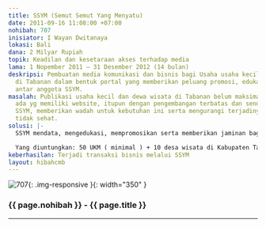 ```yaml
---
title: SSYM (Semut Semut Yang Menyatu)
date: 2011-09-16 11:08:00 +07:00
nohibah: 707
inisiator: I Wayan Dwitanaya
lokasi: Bali
dana: 2 Milyar Rupiah
topik: Keadilan dan kesetaraan akses terhadap media
lama: 1 Nopember 2011 – 31 Desember 2012 (14 bulan)
deskripsi: Pembuatan media komunikasi dan bisnis bagi Usaha usaha kecil dan desa wisata
  di Tabanan dalam bentuk portal yang memberikan peluang promosi, edukasi dan koneksi
  antar anggota SSYM.
masalah: Publikasi usaha kecil dan dewa wisata di Tabanan belum maksimal. kalaupun
  ada yg memiliki website, itupun dengan pengembangan terbatas dan sendiri – sendiri.
  SSYM, memberikan wadah untuk kebutuhan ini serta mengurangi terjadinya persaingan
  tidak sehat.
solusi: |-
  SSYM mendata, mengedukasi, mempromosikan serta memberikan jaminan bagi industri kecil dan buyer (pembeli) akan kemudahan, mutu, dan garansi.

  Yang diuntungkan: 50 UKM ( minimal ) + 10 desa wisata di Kabupaten Tabanan (untuk pilot project).setelah berhasil, akan menyasar seluruh Bali
keberhasilan: Terjadi transaksi bisnis melalui SSYM
layout: hibahcmb
---
```


![707](/static/img/hibahcmb/707.png){: .img-responsive }{: width="350" }

### {{ page.nohibah }} - {{ page.title }}

---
